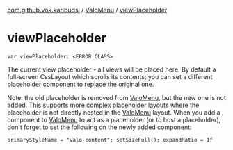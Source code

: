 [com.github.vok.karibudsl](../index.md) / [ValoMenu](index.md) / [viewPlaceholder](.)

# viewPlaceholder

`var viewPlaceholder: <ERROR CLASS>`

The current view placeholder - all views will be placed here. By default a full-screen CssLayout which scrolls its contents;
you can set a different placeholder component to replace the original one.

Note: the old placeholder is removed from [ValoMenu](index.md), but the new one is not added. This supports more complex placeholder
layouts where the placeholder is not directly nested in the [ValoMenu](index.md) layout.
When you add a component to [ValoMenu](index.md) to act as a placeholder (or to host a placeholder), don't forget to set the following on the newly added component:

```
primaryStyleName = "valo-content"; setSizeFull(); expandRatio = 1f
```

